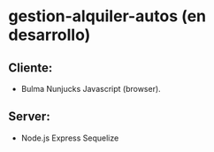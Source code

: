 # gestion-alquiler-autos (en desarrollo)
## Cliente:
* Bulma Nunjucks Javascript (browser).
## Server:
* Node.js Express Sequelize
